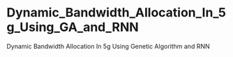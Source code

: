 # Dynamic_Bandwidth_Allocation_In_5g_Using_GA_and_RNN
Dynamic Bandwidth Allocation In 5g Using Genetic Algorithm and RNN
